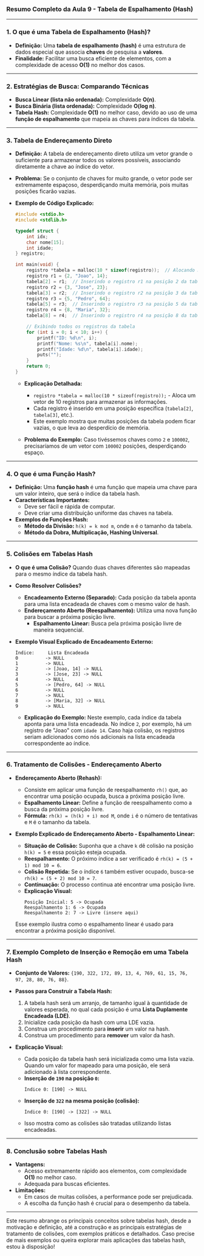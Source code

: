 
### **Resumo Completo da Aula 9 - Tabela de Espalhamento (Hash)**

---

### **1. O que é uma Tabela de Espalhamento (Hash)?**

- **Definição:** Uma **tabela de espalhamento (hash)** é uma estrutura de dados especial que associa **chaves** de pesquisa a **valores**.
- **Finalidade:** Facilitar uma busca eficiente de elementos, com a complexidade de acesso **O(1)** no melhor dos casos.

---

### **2. Estratégias de Busca: Comparando Técnicas**

- **Busca Linear (lista não ordenada):** Complexidade **O(n)**.
- **Busca Binária (lista ordenada):** Complexidade **O(log n)**.
- **Tabela Hash:** Complexidade **O(1)** no melhor caso, devido ao uso de uma **função de espalhamento** que mapeia as chaves para índices da tabela.

---

### **3. Tabela de Endereçamento Direto**

- **Definição:** A tabela de endereçamento direto utiliza um vetor grande o suficiente para armazenar todos os valores possíveis, associando diretamente a chave ao índice do vetor.
- **Problema:** Se o conjunto de chaves for muito grande, o vetor pode ser extremamente espaçoso, desperdiçando muita memória, pois muitas posições ficarão vazias.

- **Exemplo de Código Explicado:**
  ```c
  #include <stdio.h>
  #include <stdlib.h>

  typedef struct {
      int idx;
      char nome[15];
      int idade;
  } registro;

  int main(void) {
      registro *tabela = malloc(10 * sizeof(registro));  // Alocando memória para 10 registros
      registro r1 = {2, "Joao", 14};
      tabela[2] = r1;  // Inserindo o registro r1 na posição 2 da tabela
      registro r2 = {3, "Jose", 23};
      tabela[3] = r2;  // Inserindo o registro r2 na posição 3 da tabela
      registro r3 = {5, "Pedro", 64};
      tabela[5] = r3;  // Inserindo o registro r3 na posição 5 da tabela
      registro r4 = {8, "Maria", 32};
      tabela[8] = r4;  // Inserindo o registro r4 na posição 8 da tabela

      // Exibindo todos os registros da tabela
      for (int i = 0; i < 10; i++) {
          printf("ID: %d\n", i);
          printf("Nome: %s\n", tabela[i].nome);
          printf("Idade: %d\n", tabela[i].idade);
          puts("");
      }
      return 0;
  }
  ```
  - **Explicação Detalhada:**
    - `registro *tabela = malloc(10 * sizeof(registro));` - Aloca um vetor de 10 registros para armazenar as informações.
    - Cada registro é inserido em uma posição específica (`tabela[2]`, `tabela[3]`, etc.).
    - Este exemplo mostra que muitas posições da tabela podem ficar vazias, o que leva ao desperdício de memória.

  - **Problema do Exemplo:** Caso tivéssemos chaves como `2` e `100002`, precisaríamos de um vetor com `100002` posições, desperdiçando espaço.

---

### **4. O que é uma Função Hash?**

- **Definição:** Uma **função hash** é uma função que mapeia uma chave para um valor inteiro, que será o índice da tabela hash.
- **Características Importantes:**
  - Deve ser fácil e rápida de computar.
  - Deve criar uma distribuição uniforme das chaves na tabela.
- **Exemplos de Funções Hash:**
  - **Método da Divisão:** `h(k) = k mod m`, onde `m` é o tamanho da tabela.
  - **Método da Dobra, Multiplicação, Hashing Universal**.

---

### **5. Colisões em Tabelas Hash**

- **O que é uma Colisão?** Quando duas chaves diferentes são mapeadas para o mesmo índice da tabela hash.
- **Como Resolver Colisões?**
  - **Encadeamento Externo (Separado):** Cada posição da tabela aponta para uma lista encadeada de chaves com o mesmo valor de hash.
  - **Endereçamento Aberto (Reespalhamento):** Utiliza uma nova função para buscar a próxima posição livre.
    - **Espalhamento Linear:** Busca pela próxima posição livre de maneira sequencial.

- **Exemplo Visual Explicado de Encadeamento Externo:**
  ```
  Índice:     Lista Encadeada
  0          -> NULL
  1          -> NULL
  2          -> [Joao, 14] -> NULL
  3          -> [Jose, 23] -> NULL
  4          -> NULL
  5          -> [Pedro, 64] -> NULL
  6          -> NULL
  7          -> NULL
  8          -> [Maria, 32] -> NULL
  9          -> NULL
  ```
  - **Explicação do Exemplo:** Neste exemplo, cada índice da tabela aponta para uma lista encadeada. No índice `2`, por exemplo, há um registro de "Joao" com `idade 14`. Caso haja colisão, os registros seriam adicionados como nós adicionais na lista encadeada correspondente ao índice.

---

### **6. Tratamento de Colisões - Endereçamento Aberto**

- **Endereçamento Aberto (Rehash):**
  - Consiste em aplicar uma função de reespalhamento `rh()` que, ao encontrar uma posição ocupada, busca a próxima posição livre.
  - **Espalhamento Linear:** Define a função de reespalhamento como a busca da próxima posição livre.
  - **Fórmula:** `rh(k) = (h(k) + i) mod M`, onde `i` é o número de tentativas e `M` é o tamanho da tabela.

- **Exemplo Explicado de Endereçamento Aberto - Espalhamento Linear:**
  - **Situação de Colisão:** Suponha que a chave `k` dê colisão na posição `h(k) = 5` e essa posição esteja ocupada.
  - **Reespalhamento:** O próximo índice a ser verificado é `rh(k) = (5 + 1) mod 10 = 6`.
  - **Colisão Repetida:** Se o índice `6` também estiver ocupado, busca-se `rh(k) = (5 + 2) mod 10 = 7`.
  - **Continuação:** O processo continua até encontrar uma posição livre.
  - **Explicação Visual:**
    ```
    Posição Inicial: 5 -> Ocupada
    Reespalhamento 1: 6 -> Ocupada
    Reespalhamento 2: 7 -> Livre (insere aqui)
    ```
  Esse exemplo ilustra como o espalhamento linear é usado para encontrar a próxima posição disponível.

---

### **7. Exemplo Completo de Inserção e Remoção em uma Tabela Hash**

- **Conjunto de Valores:** `{190, 322, 172, 89, 13, 4, 769, 61, 15, 76, 97, 28, 80, 76, 88}`.
- **Passos para Construir a Tabela Hash:**
  1. A tabela hash será um arranjo, de tamanho igual à quantidade de valores esperada, no qual cada posição é uma **Lista Duplamente Encadeada (LDE)**.
  2. Inicialize cada posição da hash com uma LDE vazia.
  3. Construa um procedimento para **inserir** um valor na hash.
  4. Construa um procedimento para **remover** um valor da hash.

- **Explicação Visual:**
  - Cada posição da tabela hash será inicializada como uma lista vazia. Quando um valor for mapeado para uma posição, ele será adicionado à lista correspondente.
  - **Inserção de `190` na posição `0`:**
    ```
    Índice 0: [190] -> NULL
    ```
  - **Inserção de `322` na mesma posição (colisão):**
    ```
    Índice 0: [190] -> [322] -> NULL
    ```
  - Isso mostra como as colisões são tratadas utilizando listas encadeadas.

---

### **8. Conclusão sobre Tabelas Hash**

- **Vantagens:**
  - Acesso extremamente rápido aos elementos, com complexidade **O(1)** no melhor caso.
  - Adequada para buscas eficientes.
- **Limitações:**
  - Em casos de muitas colisões, a performance pode ser prejudicada.
  - A escolha da função hash é crucial para o desempenho da tabela.

---

Este resumo abrange os principais conceitos sobre tabelas hash, desde a motivação e definição, até a construção e as principais estratégias de tratamento de colisões, com exemplos práticos e detalhados. Caso precise de mais exemplos ou queira explorar mais aplicações das tabelas hash, estou à disposição!

